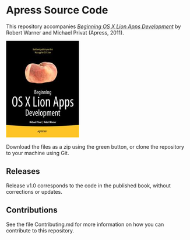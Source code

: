 # Apress Source Code

This repository accompanies [*Beginning OS X Lion Apps Development*](http://www.apress.com/9781430237204) by Robert Warner and Michael  Privat (Apress, 2011).

![Cover image](9781430237204.jpg)

Download the files as a zip using the green button, or clone the repository to your machine using Git.

## Releases

Release v1.0 corresponds to the code in the published book, without corrections or updates.

## Contributions

See the file Contributing.md for more information on how you can contribute to this repository.
